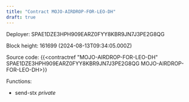 ```yaml
---
title: "Contract MOJO-AIRDROP-FOR-LEO-DH"
draft: true
---
```

Deployer: SPAE1DZE3HPH909EARZ0FYY8KBR9JN7J3PE2G8QG


 



Block height: 161699 (2024-08-13T09:34:05.000Z)

Source code: {{<contractref "MOJO-AIRDROP-FOR-LEO-DH" SPAE1DZE3HPH909EARZ0FYY8KBR9JN7J3PE2G8QG MOJO-AIRDROP-FOR-LEO-DH>}}

Functions:

* send-stx _private_
